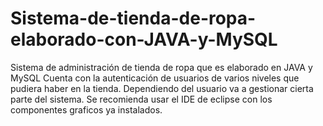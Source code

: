 # Sistema-de-tienda-de-ropa-elaborado-con-JAVA-y-MySQL
Sistema de administración de tienda de ropa que es elaborado en JAVA y MySQL Cuenta con la autenticación de usuarios de varios niveles que pudiera haber en la tienda. Dependiendo del usuario va a gestionar cierta parte del sistema.
Se recomienda usar el IDE de eclipse con los componentes graficos ya instalados.

